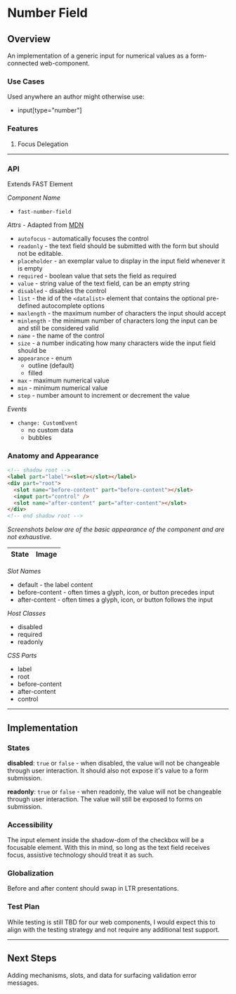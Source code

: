 # Number Field

## Overview

An implementation of a generic input for numerical values as a form-connected web-component.

### Use Cases

Used anywhere an author might otherwise use:
- input[type="number"]

### Features

1. Focus Delegation

---

### API

Extends FAST Element

*Component Name*
- `fast-number-field`

*Attrs* - Adapted from [MDN](https://developer.mozilla.org/en-US/docs/Web/HTML/Element/input/number)
- `autofocus` - automatically focuses the control
- `readonly` - the text field should be submitted with the form but should not be editable.
- `placeholder` - an exemplar value to display in the input field whenever it is empty
- `required` - boolean value that sets the field as required
- `value` - string value of the text field, can be an empty string
- `disabled` - disables the control
- `list` - the id of the `<datalist>` element that contains the optional pre-defined autocomplete options
- `maxlength`	- the maximum number of characters the input should accept
- `minlength` -	the minimum number of characters long the input can be and still be considered valid
- `name` - the name of the control
- `size` - a number indicating how many characters wide the input field should be
- `appearance` - enum
  - outline (default)
  - filled
- `max` - maximum numerical value
- `min` - minimum numerical value
- `step` - number amount to increment or decrement the value

*Events*
- `change: CustomEvent`
  - no custom data
  - bubbles

### Anatomy and Appearance

```HTML
<!-- shadow root -->
<label part="label"><slot></slot></label>
<div part="root">
  <slot name="before-content" part="before-content"></slot>
  <input part="control" />
  <slot name="after-content" part="after-content"></slot>
</div>
<!-- end shadow root -->
```


*Screenshots below are of the basic appearance of the component and are not exhaustive.*

| State | Image |
| ----- | ----- |

*Slot Names*
- default - the label content
- before-content - often times a glyph, icon, or button precedes input
- after-content - often times a glyph, icon, or button follows the input

*Host Classes*
- disabled
- required
- readonly

*CSS Parts*
- label
- root
- before-content
- after-content
- control

---

## Implementation

### States

**disabled**: `true` or `false` - when disabled, the value will not be changeable through user interaction. It should also not expose it's value to a form submission.

**readonly**: `true` or `false` - when readonly, the value will not be changeable through user interaction. The value will still be exposed to forms on submission.

### Accessibility

The input element inside the shadow-dom of the checkbox will be a focusable element. With this in mind, so long as the text field receives focus, assistive technology should treat it as such.

### Globalization

Before and after content should swap in LTR presentations.

### Test Plan

While testing is still TBD for our web components, I would expect this to align with the testing strategy and not require any additional test support.

---

## Next Steps
Adding mechanisms, slots, and data for surfacing validation error messages.
